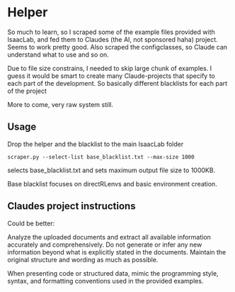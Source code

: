 # Helper
So much to learn, so I scraped some of the example files provided with IsaacLab, and fed them to Claudes (the AI, not sponsored haha) project. Seems to work pretty good. Also scraped the configclasses, so Claude can understand what to use and so on.

Due to file size constrains, I needed to skip large chunk of examples. I guess it would be smart to create many Claude-projects that specify to each part of the development. So basically different blacklists for each part of the project

More to come, very raw system still.

## Usage
Drop the helper and the blacklist to the main IsaacLab folder

```plaintext
scraper.py --select-list base_blacklist.txt --max-size 1000
```

selects base_blacklist.txt and sets maximum output file size to 1000KB.

Base blacklist focuses on directRLenvs and basic environment creation.

## Claudes project instructions
Could be better:

Analyze the uploaded documents and extract all available information accurately and comprehensively. 
Do not generate or infer any new information beyond what is explicitly stated in the documents. 
Maintain the original structure and wording as much as possible. 

When presenting code or structured data, mimic the programming style, syntax, and formatting conventions used in the provided examples.

